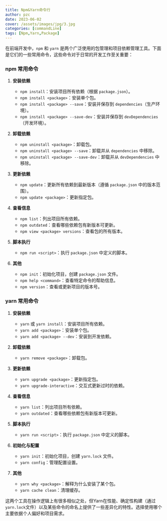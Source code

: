 ```yaml
---
title: Npm&Yarn命令行
author: pzc
date: 2023-06-02
cover: /assets/images/jpg/3.jpg
categories: [commandLine]
tags: [Npm,Yarn,Package]
---
```

在前端开发中，`npm` 和 `yarn` 是两个广泛使用的包管理和项目依赖管理工具。下面是它们的一些常用命令，这些命令对于日常的开发工作至关重要：

### npm 常用命令

1. **安装依赖**
   - `npm install`：安装项目所有依赖（根据 `package.json`）。
   - `npm install <package>`：安装单个包。
   - `npm install <package> --save`：安装并保存到 `dependencies`（生产环境）。
   - `npm install <package> --save-dev`：安装并保存到 `devDependencies`（开发环境）。

2. **卸载依赖**
   - `npm uninstall <package>`：卸载包。
   - `npm uninstall <package> --save`：卸载并从 `dependencies` 中移除。
   - `npm uninstall <package> --save-dev`：卸载并从 `devDependencies` 中移除。

3. **更新依赖**
   - `npm update`：更新所有依赖到最新版本（遵循 `package.json` 中的版本范围）。
   - `npm update <package>`：更新指定包。

4. **查看信息**
   - `npm list`：列出项目所有依赖。
   - `npm outdated`：查看哪些依赖包有新版本可更新。
   - `npm view <package> versions`：查看包的所有版本。

5. **脚本执行**
   - `npm run <script>`：执行 `package.json` 中定义的脚本。

6. **其他**
   - `npm init`：初始化项目，创建 `package.json` 文件。
   - `npm help <command>`：查看特定命令的帮助信息。
   - `npm version`：查看或更新项目的版本号。

### yarn 常用命令

1. **安装依赖**
   - `yarn` 或 `yarn install`：安装项目所有依赖。
   - `yarn add <package>`：安装单个包。
   - `yarn add <package> --dev`：安装到开发依赖。

2. **卸载依赖**
   - `yarn remove <package>`：卸载包。

3. **更新依赖**
   - `yarn upgrade <package>`：更新指定包。
   - `yarn upgrade-interactive`：交互式更新过时的依赖。

4. **查看信息**
   - `yarn list`：列出项目所有依赖。
   - `yarn outdated`：查看哪些依赖包有新版本可更新。

5. **脚本执行**
   - `yarn run <script>`：执行 `package.json` 中定义的脚本。

6. **初始化与配置**
   - `yarn init`：初始化项目，创建 `yarn.lock` 文件。
   - `yarn config`：管理配置设置。

7. **其他**
   - `yarn why <package>`：解释为什么安装了某个包。
   - `yarn cache clean`：清理缓存。

这两个工具在操作逻辑上有很多相似之处，但Yarn在性能、确定性构建（通过`yarn.lock`文件）以及某些命令的命名上提供了一些差异化的特性。选择使用哪个主要依据个人偏好和项目需求。